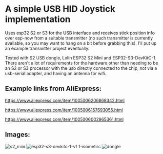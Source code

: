 # A simple USB HID Joystick implementation

Uses esp32 S2 or S3 for the USB interface and receives stick position info over esp-now from a suitable transmitter (no such transmitter is currently available, so you may want to hang on a bit before grabbing this). I'll put up an example transmitter project eventually.

Tested with S2 USB dongle, Lolin ESP32 S2 Mini and ESP32-S3-DevKitC-1. There aren't a lot of requirements for the hardware other than needing to be an S2 or S3 processor with the usb directly connected to the chip, not via a usb-serial adapter, and having an antenna for wifi.

## Example links from AliExpress:

https://www.aliexpress.com/item/1005006206868342.html

https://www.aliexpress.com/item/1005006157693055.html

https://www.aliexpress.com/item/1005006002965361.html

## Images:

![s2_mini](https://github.com/JBKingdon/USBJoystick/assets/12351913/62cd8a1f-5b0a-44e8-80cd-7f65994434dd)
![esp32-s3-devkitc-1-v1 1-isometric](https://github.com/JBKingdon/USBJoystick/assets/12351913/b34cef6f-f967-4afc-8c43-f84403cdbb14)
![dongle](https://github.com/JBKingdon/USBJoystick/assets/12351913/1374083e-eeba-4821-9033-20aa6203d7e6)
